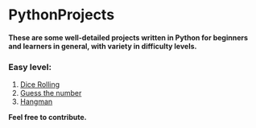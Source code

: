 # PythonProjects
#### These are some well-detailed projects written in Python for beginners and learners in general, with variety in difficulty levels.
### Easy level:
1. [Dice Rolling](easy/dice.py)
2. [Guess the number](easy/guessTheNumber.py)
3. [Hangman](easy/hangman.py)

**Feel free to contribute.**
